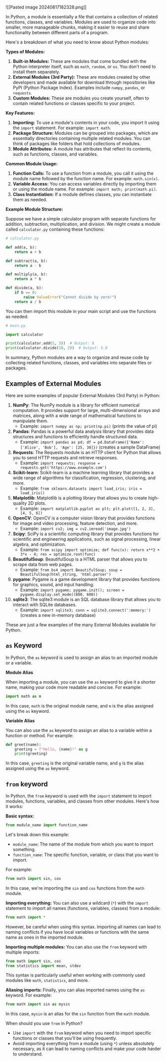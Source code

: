
![[Pasted image 20240817182328.png]]

In Python, a module is essentially a file that contains a collection of related functions, classes, and variables. Modules are used to organize code into smaller, more manageable chunks, making it easier to reuse and share functionality between different parts of a program.

Here's a breakdown of what you need to know about Python modules:

**Types of Modules:**

1. **Built-in Modules:** These are modules that come bundled with the Python interpreter itself, such as `math`, `random`, or `os`. You don't need to install them separately.
2. **External Modules (3rd Party):** These are modules created by other developers and made available for download through repositories like PyPI (Python Package Index). Examples include `numpy`, `pandas`, or `requests`.
3. **Custom Modules:** These are modules you create yourself, often to contain related functions or classes specific to your project.

**Key Features:**

1. **Importing:** To use a module's contents in your code, you import it using the `import` statement. For example: `import math`.
2. **Package Structure:** Modules can be grouped into packages, which are essentially directories containing multiple related modules. You can think of packages like folders that hold collections of modules.
3. **Module Attributes:** A module has attributes that reflect its contents, such as functions, classes, and variables.

**Common Module Usage:**

1. **Function Calls:** To use a function from a module, you call it using the module name followed by the function name. For example: `math.sin(x)`.
2. **Variable Access:** You can access variables directly by importing them or using the module name. For example: `import math; print(math.pi)`.
3. **Class Instantiation:** If a module defines classes, you can instantiate them as needed.

**Example Module Structure:**

Suppose we have a simple calculator program with separate functions for addition, subtraction, multiplication, and division. We might create a module called `calculator.py` containing these functions:
```python
# calculator.py

def add(a, b):
    return a + b

def subtract(a, b):
    return a - b

def multiply(a, b):
    return a * b

def divide(a, b):
    if b == 0:
        raise ValueError("Cannot divide by zero!")
    return a / b
```

You can then import this module in your main script and use the functions as needed:
```python
# main.py

import calculator

print(calculator.add(5, 3))  # Output: 8
print(calculator.divide(10, 2))  # Output: 5.0
```
In summary, Python modules are a way to organize and reuse code by collecting related functions, classes, and variables into separate files or packages.

## Examples of External Modules
Here are some examples of popular External Modules (3rd Party) in Python:

1. **NumPy**: The NumPy module is a library for efficient numerical computation. It provides support for large, multi-dimensional arrays and matrices, along with a wide range of mathematical functions to manipulate them.
	* Example: `import numpy as np; print(np.pi)` (prints the value of pi)
2. **Pandas**: Pandas is a powerful data analysis library that provides data structures and functions to efficiently handle structured data.
	* Example: `import pandas as pd; df = pd.DataFrame({'Name': ['Alice', 'Bob'], 'Age': [25, 30]})` (creates a sample DataFrame)
3. **Requests**: The Requests module is an HTTP client for Python that allows you to send HTTP requests and retrieve responses.
	* Example: `import requests; response = requests.get('https://www.example.com')`
4. **Scikit-learn**: Scikit-learn is a machine learning library that provides a wide range of algorithms for classification, regression, clustering, and more.
	* Example: `from sklearn.datasets import load_iris; iris = load_iris()`
5. **Matplotlib**: Matplotlib is a plotting library that allows you to create high-quality 2D plots.
	* Example: `import matplotlib.pyplot as plt; plt.plot([1, 2, 3], [4, 5, 6])`
6. **OpenCV**: OpenCV is a computer vision library that provides functions for image and video processing, feature detection, and more.
	* Example: `import cv2; img = cv2.imread('image.jpg')`
7. **Scipy**: SciPy is a scientific computing library that provides functions for scientific and engineering applications, such as signal processing, linear algebra, and optimization.
	* Example: `from scipy import optimize; def func(x): return x**2 + 3*x - 4; res = optimize.root(func)`
8. **BeautifulSoup**: BeautifulSoup is a HTML parser that allows you to scrape data from web pages.
	* Example: `from bs4 import BeautifulSoup; soup = BeautifulSoup(html_string, 'html.parser')`
9. **pygame**: Pygame is a game development library that provides functions for graphics, sound, and input handling.
	* Example: `import pygame; pygame.init(); screen = pygame.display.set_mode((800, 600))`
10. **sqlite3**: The sqlite3 module is an SQL database library that allows you to interact with SQLite databases.
	* Example: `import sqlite3; conn = sqlite3.connect(':memory:')` (creates a new in-memory database)

These are just a few examples of the many External Modules available for Python.

## `as` Keyword
In Python, the `as` keyword is used to assign an alias to an imported module or a variable.

**Module Alias**

When importing a module, you can use the `as` keyword to give it a shorter name, making your code more readable and concise. For example:
```python
import math as m
```
In this case, `math` is the original module name, and `m` is the alias assigned using the `as` keyword.

**Variable Alias**

You can also use the `as` keyword to assign an alias to a variable within a function or method. For example:
```python
def greet(name):
    greeting = f"Hello, {name}!" as g
    print(greeting)
```
In this case, `greeting` is the original variable name, and `g` is the alias assigned using the `as` keyword.

## `from` keyword

In Python, the `from` keyword is used with the `import` statement to import modules, functions, variables, and classes from other modules. Here's how it works:

**Basic syntax:**
```python
from module_name import function_name
```
Let's break down this example:

* `module_name`: The name of the module from which you want to import something.
* `function_name`: The specific function, variable, or class that you want to import.

For example:
```python
from math import sin, cos
```
In this case, we're importing the `sin` and `cos` functions from the `math` module.

**Importing everything:**
You can also use a wildcard (`*`) with the `import` statement to import all names (functions, variables, classes) from a module:
```python
from math import *
```
However, be careful when using this syntax. Importing all names can lead to naming conflicts if you have local variables or functions with the same name as ones in the imported module.

**Importing multiple modules:**
You can also use the `from` keyword with multiple imports:
```python
from math import sin, cos
from statistics import mean, stdev
```
This syntax is particularly useful when working with commonly used modules like `math`, `statistics`, and more.

**Aliasing imports:**
Finally, you can alias imported names using the `as` keyword. For example:
```python
from math import sin as mysin
```
In this case, `mysin` is an alias for the `sin` function from the `math` module.

When should you use `from` in Python?

* Use `import` with the `from` keyword when you need to import specific functions or classes that you'll be using frequently.
* Avoid importing everything from a module (using `*`) unless absolutely necessary, as it can lead to naming conflicts and make your code harder to understand.
